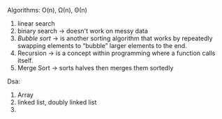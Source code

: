 
Algorithms: O(n), Ω(n), Θ(n)
1. linear search
2. binary search -> doesn't work on messy data 
3. _Bubble sort_ -> is another sorting algorithm that works by repeatedly swapping elements to “bubble” larger elements to the end.
4. Recursion -> is a concept within programming where a function calls itself.
5. Merge Sort  -> sorts halves then merges them sortedly








Dsa:
1. Array
2. linked list, doubly linked list  
3. 
